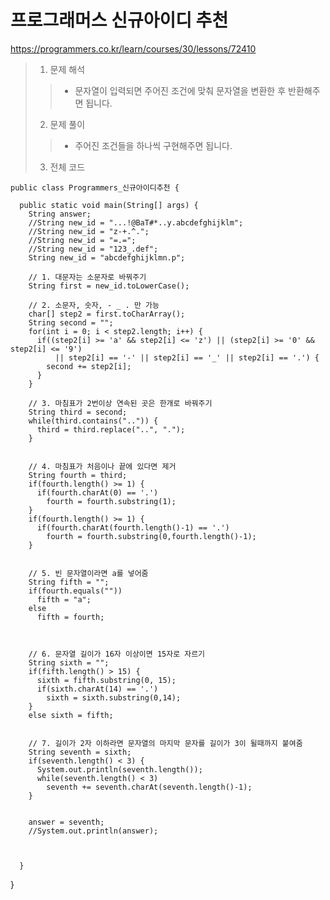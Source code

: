 # 프로그래머스 신규아이디 추천

https://programmers.co.kr/learn/courses/30/lessons/72410

> 1. 문제 해석
> > * 문자열이 입력되면 주어진 조건에 맞춰 문자열을 변환한 후 반환해주면 됩니다.
> 2. 문제 풀이
> > * 주어진 조건들을 하나씩 구현해주면 됩니다.
> 3. 전체 코드
> 


    public class Programmers_신규아이디추천 {

      public static void main(String[] args) {
        String answer;
        //String new_id = "...!@BaT#*..y.abcdefghijklm";
        //String new_id = "z-+.^.";
        //String new_id = "=.=";
        //String new_id = "123_.def";
        String new_id = "abcdefghijklmn.p";

        // 1. 대문자는 소문자로 바꿔주기
        String first = new_id.toLowerCase();

        // 2. 소문자, 숫자, - _ . 만 가능
        char[] step2 = first.toCharArray();
        String second = "";
        for(int i = 0; i < step2.length; i++) {
          if((step2[i] >= 'a' && step2[i] <= 'z') || (step2[i] >= '0' && step2[i] <= '9')
              || step2[i] == '-' || step2[i] == '_' || step2[i] == '.') {
            second += step2[i];
          }
        }

        // 3. 마침표가 2번이상 연속된 곳은 한개로 바꿔주기
        String third = second;
        while(third.contains("..")) {
          third = third.replace("..", ".");
        }


        // 4. 마침표가 처음이나 끝에 있다면 제거
        String fourth = third;
        if(fourth.length() >= 1) {
          if(fourth.charAt(0) == '.')
            fourth = fourth.substring(1);
        }
        if(fourth.length() >= 1) {
          if(fourth.charAt(fourth.length()-1) == '.')
            fourth = fourth.substring(0,fourth.length()-1);
        }


        // 5. 빈 문자열이라면 a를 넣어줌
        String fifth = "";
        if(fourth.equals("")) 
          fifth = "a";
        else 
          fifth = fourth;



        // 6. 문자열 길이가 16자 이상이면 15자로 자르기
        String sixth = "";
        if(fifth.length() > 15) {
          sixth = fifth.substring(0, 15);
          if(sixth.charAt(14) == '.')
            sixth = sixth.substring(0,14);
        }
        else sixth = fifth;


        // 7. 길이가 2자 이하라면 문자열의 마지막 문자를 길이가 3이 될때까지 붙여줌
        String seventh = sixth;
        if(seventh.length() < 3) {
          System.out.println(seventh.length());
          while(seventh.length() < 3)
            seventh += seventh.charAt(seventh.length()-1);
        }


        answer = seventh;
        //System.out.println(answer);



      }

  }

